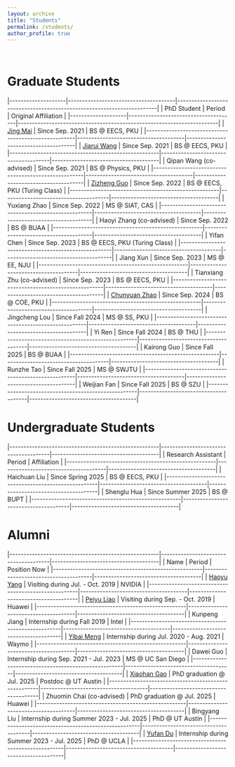 ```yaml
---
layout: archive
title: "Students"
permalink: /students/
author_profile: true
---
```


<br>

Graduate Students
======

|--------------------|--------------------------------------|-----------------------------------------------------------------------|
| PhD Student        | Period                               | Original Affiliation                                                  |
|--------------------|--------------------------------------|-----------------------------------------------------------------------|
| [Jing Mai](https://magic3007.github.io/)            | Since Sep. 2021                      | BS @ EECS, PKU                       |
|-----------------------------------------------------|--------------------------------------|--------------------------------------|
| [Jiarui Wang](https://tomjerry213.github.io/)       | Since Sep. 2021                      | BS @ EECS, PKU                       |
|-----------------------------------------------------|--------------------------------------|--------------------------------------|
| Qipan Wang (co-advised)                             | Since Sep. 2021                      | BS @ Physics, PKU                    |
|-----------------------------------------------------|--------------------------------------|--------------------------------------|
| [Zizheng Guo](https://guozz.cn/)                    | Since Sep. 2022                      | BS @ EECS, PKU (Turing Class)        |
|-----------------------------------------------------|--------------------------------------|--------------------------------------|
| Yuxiang Zhao                                        | Since Sep. 2022                      | MS @ SIAT, CAS                       |
|-----------------------------------------------------|--------------------------------------|--------------------------------------|
| Haoyi Zhang (co-advised)                            | Since Sep. 2022                      | BS @ BUAA                            |
|-----------------------------------------------------|--------------------------------------|--------------------------------------|
| Yifan Chen                                          | Since Sep. 2023                      | BS @ EECS, PKU (Turing Class)        |
|-----------------------------------------------------|--------------------------------------|--------------------------------------|
| Jiang Xun                                           | Since Sep. 2023                      | MS @ EE, NJU                         |
|-----------------------------------------------------|--------------------------------------|--------------------------------------|
| Tianxiang Zhu (co-advised)                          | Since Sep. 2023                      | BS @ EECS, PKU                       |
|-----------------------------------------------------|--------------------------------------|--------------------------------------|
| [Chunyuan Zhao](https://chunyuanzhao.me/)           | Since Sep. 2024                      | BS @ COE, PKU                        |
|-----------------------------------------------------|--------------------------------------|--------------------------------------|
| Jingcheng Lou                                       | Since Fall 2024                      | MS @ SS, PKU                         |
|-----------------------------------------------------|--------------------------------------|--------------------------------------|
| Yi Ren                                              | Since Fall 2024                      | BS @ THU                             |
|-----------------------------------------------------|--------------------------------------|--------------------------------------|
| Kairong Guo                                         | Since Fall 2025                      | BS @ BUAA                            |
|-----------------------------------------------------|--------------------------------------|--------------------------------------|
| Runzhe Tao                                          | Since Fall 2025                      | MS @ SWJTU                           |
|-----------------------------------------------------|--------------------------------------|--------------------------------------|
| Weijian Fan                                         | Since Fall 2025                      | BS @ SZU                             |
|-----------------------------------------------------|--------------------------------------|--------------------------------------|

Undergraduate Students
======

|-----------------------------------------------------|--------------------------------------|--------------------------------------|
| Research Assistant                                  | Period                               | Affiliation                          |
|-----------------------------------------------------|--------------------------------------|--------------------------------------|
| Haichuan Liu                                        | Since Spring 2025                    | BS @ EECS, PKU                       |
|-----------------------------------------------------|--------------------------------------|--------------------------------------|
| Shenglu Hua                                         | Since Summer 2025                    | BS @ BUPT                            |
|-----------------------------------------------------|--------------------------------------|--------------------------------------|

Alumni
======

|-----------------------------------------------------|--------------------------------------|--------------------------------------|
| Name                                                | Period                               | Position Now                         |
|-----------------------------------------------------|--------------------------------------|--------------------------------------|
| [Haoyu Yang](https://phdyang007.github.io/)         | Visiting during Jul. - Oct. 2019     | NVIDIA                               |
|-----------------------------------------------------|--------------------------------------|--------------------------------------|
| [Peiyu Liao](https://enzoleo.github.io/)            | Visiting during Sep. - Oct. 2019     | Huawei                               |
|-----------------------------------------------------|--------------------------------------|--------------------------------------|
| Kunpeng Jiang                                       | Internship during Fall 2019          | Intel                                |
|-----------------------------------------------------|--------------------------------------|--------------------------------------|
| [Yibai Meng](https://www.mengyibai.com/)            | Internship during Jul. 2020 - Aug. 2021 | Waymo                             |
|-----------------------------------------------------|--------------------------------------|--------------------------------------|
| Dawei Guo                                           | Internship during Sep. 2021 - Jul. 2023 | MS @ UC San Diego                 |
|-----------------------------------------------------|--------------------------------------|--------------------------------------|
| [Xiaohan Gao](https://gaoxiaohan.com/)              | PhD graduation @ Jul. 2025           | Postdoc @ UT Austin                  |
|-----------------------------------------------------|--------------------------------------|--------------------------------------|
| Zhuomin Chai (co-advised)                           | PhD graduation @ Jul. 2025           | Huawei                               |
|-----------------------------------------------------|--------------------------------------|--------------------------------------|
| Bingyang Liu                                        | Internship during Summer 2023 - Jul. 2025 | PhD @ UT Austin                 |
|-----------------------------------------------------|--------------------------------------|--------------------------------------|
| [Yufan Du](https://yufandu.com/)                    | Internship during Summer 2023 - Jul. 2025 | PhD @ UCLA                      |
|-----------------------------------------------------|--------------------------------------|--------------------------------------|
